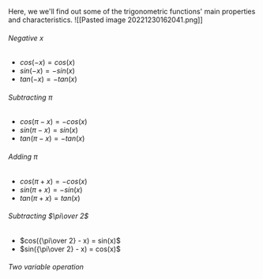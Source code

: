 Here, we we'll find out some of the trigonometric functions' main properties and characteristics.
![[Pasted image 20221230162041.png]]

###### Negative $x$
- $cos(-x) = cos(x)$
- $sin(-x) = -sin(x)$
- $tan(-x) = -tan(x)$

###### Subtracting $\pi$
- $cos(\pi - x) = -cos(x)$
- $sin(\pi - x) = sin(x)$
- $tan(\pi - x) = -tan(x)$

###### Adding $\pi$
- $cos(\pi + x) = -cos(x)$
- $sin(\pi + x) = -sin(x)$
- $tan(\pi + x) = tan(x)$

###### Subtracting $\pi\over 2$
- $cos({\pi\over 2} - x) = sin(x)$
- $sin({\pi\over 2} - x) = cos(x)$


###### Two variable operation
